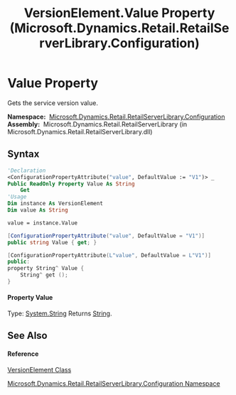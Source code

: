 ﻿---
title: VersionElement.Value Property  (Microsoft.Dynamics.Retail.RetailServerLibrary.Configuration)
TOCTitle: Value Property
ms:assetid: P:Microsoft.Dynamics.Retail.RetailServerLibrary.Configuration.VersionElement.Value
ms:mtpsurl: https://technet.microsoft.com/en-us/library/microsoft.dynamics.retail.retailserverlibrary.configuration.versionelement.value(v=AX.60)
ms:contentKeyID: 62203486
ms.date: 04/21/2014
mtps_version: v=AX.60
f1_keywords:
- Microsoft.Dynamics.Retail.RetailServerLibrary.Configuration.VersionElement.Value
dev_langs:
- CSharp
- C++
- VB
---

# Value Property

Gets the service version value.

**Namespace:**  [Microsoft.Dynamics.Retail.RetailServerLibrary.Configuration](microsoft-dynamics-retail-retailserverlibrary-configuration-namespace.md)  
**Assembly:**  Microsoft.Dynamics.Retail.RetailServerLibrary (in Microsoft.Dynamics.Retail.RetailServerLibrary.dll)

## Syntax

``` vb
'Declaration
<ConfigurationPropertyAttribute("value", DefaultValue := "V1")> _
Public ReadOnly Property Value As String
    Get
'Usage
Dim instance As VersionElement
Dim value As String

value = instance.Value
```

``` csharp
[ConfigurationPropertyAttribute("value", DefaultValue = "V1")]
public string Value { get; }
```

``` c++
[ConfigurationPropertyAttribute(L"value", DefaultValue = L"V1")]
public:
property String^ Value {
    String^ get ();
}
```

#### Property Value

Type: [System.String](https://technet.microsoft.com/en-us/library/s1wwdcbf\(v=ax.60\))  
Returns [String](https://technet.microsoft.com/en-us/library/s1wwdcbf\(v=ax.60\)).  

## See Also

#### Reference

[VersionElement Class](versionelement-class-microsoft-dynamics-retail-retailserverlibrary-configuration.md)

[Microsoft.Dynamics.Retail.RetailServerLibrary.Configuration Namespace](microsoft-dynamics-retail-retailserverlibrary-configuration-namespace.md)

